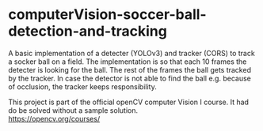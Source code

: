 # computerVision-soccer-ball-detection-and-tracking

A basic implementation of a detecter (YOLOv3) and tracker (CORS) to track a socker ball on a field.
The implementation is so that each 10 frames the detecter is looking for the ball. The rest of the
frames the ball gets tracked by the tracker. In case the detector is not able to find the ball e.g.
because of occlusion, the tracker keeps responsibility.

This project is part of the official openCV computer Vision I course. 
It had do be solved without a sample solution.  
https://opencv.org/courses/